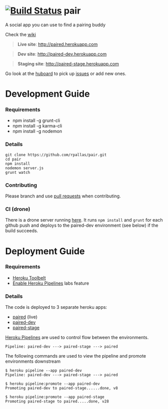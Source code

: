 [![Build Status](http://192.81.221.113/github.com/rpallas/pair/status.png?branch=develop)](http://192.81.221.113/github.com/rpallas/pair)
pair
====

A social app you can use to find a pairing buddy

Check the [wiki](https://github.com/rpallas/pair/wiki)

> **Live site**: http://paired.herokuapp.com

> **Dev site**: http://paired-dev.herokuapp.com

> **Staging site**: http://paired-stage.herokuapp.com

Go look at the [huboard](https://huboard.com/rpallas/pair) to pick up [issues](https://github.com/rpallas/pair/issues) or add new ones.

Development Guide
=================

### Requirements

 * npm install -g grunt-cli
 * npm install -g karma-cli
 * npm install -g nodemon

### Details

    git clone https://github.com/rpallas/pair.git
    cd pair
    npm install
    nodemon server.js
    grunt watch

### Contributing

Please branch and use [pull requests](https://help.github.com/articles/using-pull-requests) when contributing.

### CI (drone)

There is a drone server running [here](http://192.81.221.113/github.com/rpallas/pair).
It runs `npm install` and `grunt` for each github push and deploys to the paired-dev
environment (see below) if the build succeeds.

Deployment Guide
=================

### Requirements

 * [Heroku Toolbelt](https://toolbelt.heroku.com/)
 * [Enable Heroku Pipelines](https://devcenter.heroku.com/articles/labs-pipelines#enable-pipelines) labs feature

### Details

The code is deployed to 3 separate heroku apps:

 * [paired](http://paired.herokuapp.com/) (live)
 * [paired-dev](http://paired-dev.herokuapp.com/)
 * [paired-stage](http://paired-stage.herokuapp.com/)

[Heroku Pipelines](https://devcenter.heroku.com/articles/labs-pipelines) are used to control flow between the environments.

    Pipeline: paired-dev ---> paired-stage ---> paired

The following commands are used to view the pipeline and promote environments downstream

    $ heroku pipeline --app paired-dev
    Pipeline: paired-dev ---> paired-stage ---> paired

    $ heroku pipeline:promote --app paired-dev
    Promoting paired-dev to paired-stage......done, v8

    $ heroku pipeline:promote --app paired-stage
    Promoting paired-stage to paired.....done, v28
